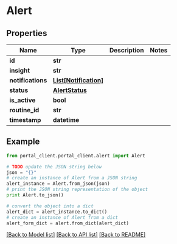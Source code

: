 # Alert


## Properties
Name | Type | Description | Notes
------------ | ------------- | ------------- | -------------
**id** | **str** |  | 
**insight** | **str** |  | 
**notifications** | [**List[Notification]**](Notification.md) |  | 
**status** | [**AlertStatus**](AlertStatus.md) |  | 
**is_active** | **bool** |  | 
**routine_id** | **str** |  | 
**timestamp** | **datetime** |  | 

## Example

```python
from portal_client.portal_client.alert import Alert

# TODO update the JSON string below
json = "{}"
# create an instance of Alert from a JSON string
alert_instance = Alert.from_json(json)
# print the JSON string representation of the object
print Alert.to_json()

# convert the object into a dict
alert_dict = alert_instance.to_dict()
# create an instance of Alert from a dict
alert_form_dict = alert.from_dict(alert_dict)
```
[[Back to Model list]](../README.md#documentation-for-models) [[Back to API list]](../README.md#documentation-for-api-endpoints) [[Back to README]](../README.md)


